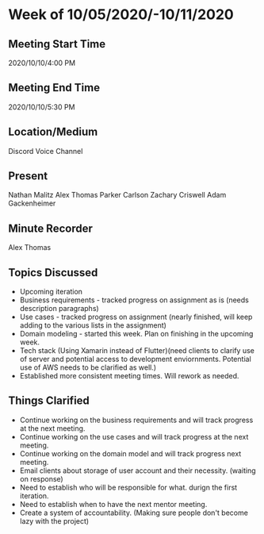 # Week of 10/05/2020/-10/11/2020
## Meeting Start Time
2020/10/10/4:00 PM
## Meeting End Time
2020/10/10/5:30 PM
## Location/Medium
Discord Voice Channel
## Present
Nathan Malitz
Alex Thomas
Parker Carlson
Zachary Criswell
Adam Gackenheimer
## Minute Recorder
Alex Thomas
## Topics Discussed
- Upcoming iteration
- Business requirements - tracked progress on assignment as is (needs description paragraphs)
- Use cases - tracked progress on assignment (nearly finished, will keep adding to the various lists in the assignment)
- Domain modeling - started this week. Plan on finishing in the upcoming week.
- Tech stack (Using Xamarin instead of Flutter)(need clients to clarify use of server and potential access to development enviornments. Potential use of AWS needs to be clarified as well.)
- Established more consistent meeting times. Will rework as needed.
## Things Clarified
- Continue working on the business requirements and will track progress at the next meeting.
- Continue working on the use cases and will track progress at the next meeting.
- Continue working on the domain model and will track progress next meeting.
- Email clients about storage of user account and their necessity. (waiting on response)
- Need to establish who will be responsible for what. durign the first iteration.
- Need to establish when to have the next mentor meeting.
- Create a system of accountability. (Making sure people don't become lazy with the project)